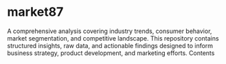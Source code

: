 # market87
A comprehensive analysis covering industry trends, consumer behavior, market segmentation, and competitive landscape. This repository contains structured insights, raw data, and actionable findings designed to inform business strategy, product development, and marketing efforts.  Contents
